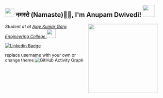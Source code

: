 <h2><img src="https://emojis.slackmojis.com/emojis/images/1531849430/4246/blob-sunglasses.gif?1531849430" width="30"/> नमस्ते (Namaste)🙏🏻, I'm Anupam Dwivedi! <img src="https://cdn.pixabay.com/photo/2021/02/12/13/43/among-us-6008615_960_720.png" width="40"></h2>
<img align='right' src="https://media.giphy.com/media/SWoSkN6DxTszqIKEqv/giphy.gif" width="230">
<p><em>Student at at <a href="(https://www.akgec.ac.in/)">Ajay Kumar Garg Engineering College
</a><img src="https://media.giphy.com/media/WUlplcMpOCEmTGBtBW/giphy.gif" width="30"> 
</em></p>

[![Linkedin Badge](https://img.shields.io/badge/-anupamdwivedi-blue?style=flat-square&logo=Linkedin&logoColor=white&link=https://www.linkedin.com/in/anupam--dwivedi/)](https://www.linkedin.com/in/anupam--dwivedi/)

replace username with your own or change theme ![GitHub Activity Graph](https://activity-graph.herokuapp.com/graph?username=anupam-2105&theme=dracula&hide_border=true)
